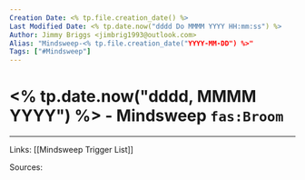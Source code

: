 ```yaml
---
Creation Date: <% tp.file.creation_date() %>
Last Modified Date: <% tp.date.now("dddd Do MMMM YYYY HH:mm:ss") %>
Author: Jimmy Briggs <jimbrig1993@outlook.com>
Alias: "Mindsweep-<% tp.file.creation_date("YYYY-MM-DD") %>"
Tags: ["#Mindsweep"]
---
```


# <% tp.date.now("dddd, MMMM YYYY") %> - Mindsweep `fas:Broom`

***

Links: [[Mindsweep Trigger List]]

Sources: 
